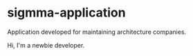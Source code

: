# sigmma-application
Application developed for maintaining architecture companies.

Hi, I'm a newbie developer.
